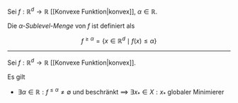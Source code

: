 Sei $f : \mathbb{R}^d \to \mathbb{R}$ [[Konvexe Funktion|konvex]], $\alpha \in \mathbb{R}$.

Die *$\alpha$-Sublevel-Menge* von $f$ ist definiert als

$$
	f^{\ge \alpha} = \{ x \in \mathbb{R}^d \mid f(x) \le \alpha \}
$$

---

Sei $f : \mathbb{R}^d \to \mathbb{R}$ [[Konvexe Funktion|konvex]].

Es gilt
- $\exists \alpha \in \mathbb{R} : f^{\le \alpha} \ne \emptyset$ und beschränkt $\implies$ $\exists x_* \in X : x_*$ globaler Minimierer